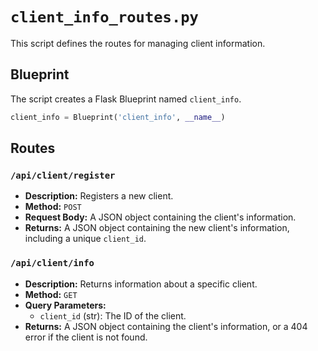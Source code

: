 # `client_info_routes.py`

This script defines the routes for managing client information.

## Blueprint

The script creates a Flask Blueprint named `client_info`.

```python
client_info = Blueprint('client_info', __name__)
```

## Routes

### `/api/client/register`

*   **Description:** Registers a new client.
*   **Method:** `POST`
*   **Request Body:** A JSON object containing the client's information.
*   **Returns:** A JSON object containing the new client's information, including a unique `client_id`.

### `/api/client/info`

*   **Description:** Returns information about a specific client.
*   **Method:** `GET`
*   **Query Parameters:**
    *   `client_id` (str): The ID of the client.
*   **Returns:** A JSON object containing the client's information, or a 404 error if the client is not found.
